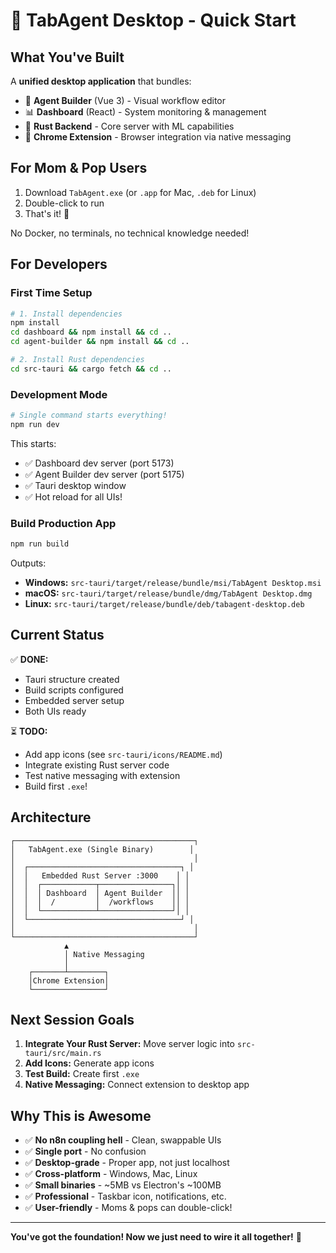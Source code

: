 # 🚀 TabAgent Desktop - Quick Start

## What You've Built

A **unified desktop application** that bundles:
- 🤖 **Agent Builder** (Vue 3) - Visual workflow editor
- 📊 **Dashboard** (React) - System monitoring & management
- 🦀 **Rust Backend** - Core server with ML capabilities
- 🔌 **Chrome Extension** - Browser integration via native messaging

## For Mom & Pop Users

1. Download `TabAgent.exe` (or `.app` for Mac, `.deb` for Linux)
2. Double-click to run
3. That's it! 🎉

No Docker, no terminals, no technical knowledge needed!

## For Developers

### First Time Setup

```bash
# 1. Install dependencies
npm install
cd dashboard && npm install && cd ..
cd agent-builder && npm install && cd ..

# 2. Install Rust dependencies
cd src-tauri && cargo fetch && cd ..
```

### Development Mode

```bash
# Single command starts everything!
npm run dev
```

This starts:
- ✅ Dashboard dev server (port 5173)
- ✅ Agent Builder dev server (port 5175)  
- ✅ Tauri desktop window
- ✅ Hot reload for all UIs!

### Build Production App

```bash
npm run build
```

Outputs:
- **Windows:** `src-tauri/target/release/bundle/msi/TabAgent Desktop.msi`
- **macOS:** `src-tauri/target/release/bundle/dmg/TabAgent Desktop.dmg`
- **Linux:** `src-tauri/target/release/bundle/deb/tabagent-desktop.deb`

## Current Status

✅ **DONE:**
- Tauri structure created
- Build scripts configured
- Embedded server setup
- Both UIs ready

⏳ **TODO:**
- Add app icons (see `src-tauri/icons/README.md`)
- Integrate existing Rust server code
- Test native messaging with extension
- Build first `.exe`!

## Architecture

```
┌────────────────────────────────────────┐
│   TabAgent.exe (Single Binary)        │
│                                        │
│  ┌──────────────────────────────────┐ │
│  │   Embedded Rust Server :3000    │ │
│  │  ┌────────────┬────────────────┐│ │
│  │  │ Dashboard  │ Agent Builder  ││ │
│  │  │  /         │  /workflows    ││ │
│  │  └────────────┴────────────────┘│ │
│  └──────────────────────────────────┘ │
│                                        │
└────────────────────────────────────────┘
            ▲
            │ Native Messaging
            │
    ┌───────┴────────┐
    │Chrome Extension│
    └────────────────┘
```

## Next Session Goals

1. **Integrate Your Rust Server:** Move server logic into `src-tauri/src/main.rs`
2. **Add Icons:** Generate app icons
3. **Test Build:** Create first `.exe`
4. **Native Messaging:** Connect extension to desktop app

## Why This is Awesome

- ✅ **No n8n coupling hell** - Clean, swappable UIs
- ✅ **Single port** - No confusion
- ✅ **Desktop-grade** - Proper app, not just localhost
- ✅ **Cross-platform** - Windows, Mac, Linux
- ✅ **Small binaries** - ~5MB vs Electron's ~100MB
- ✅ **Professional** - Taskbar icon, notifications, etc.
- ✅ **User-friendly** - Moms & pops can double-click!

---

**You've got the foundation! Now we just need to wire it all together!** 🎯

